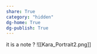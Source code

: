 ```yaml
---
share: True
category: "hidden"
dg-home: True
dg-publish: True
---
```

it is a note ?
![[Kara_Portrait2.png]]